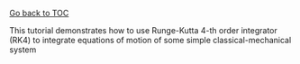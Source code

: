 [Go back to TOC](../../README.md)

This tutorial demonstrates how to use Runge-Kutta 4-th order integrator (RK4)
to integrate equations of motion of some simple classical-mechanical system

